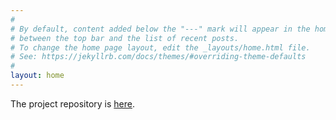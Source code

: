 ```yaml
---
#
# By default, content added below the "---" mark will appear in the home page
# between the top bar and the list of recent posts.
# To change the home page layout, edit the _layouts/home.html file.
# See: https://jekyllrb.com/docs/themes/#overriding-theme-defaults
#
layout: home
---
```

The project repository is [here](https://github.com/pratimugale/PRUSS-Bindings).
<!-- <p align="center">
  <img src="/assets/pratim_photo1.jpg" width="200" height = "200" border-radius = "50%" alt = "Avatar" class = "animated fadeInDown" title="Pratim">
</p> -->
